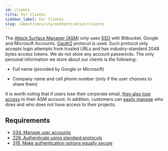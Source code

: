 ```yaml
---
id: clients
title: For Clients
sidebar_label: For Clients
slug: /about/security/authentication/clients
---
```


The [Attack Surface Manager (ASM)](https://app.fluidattacks.com/)
only uses [SSO](https://en.wikipedia.org/wiki/Single_sign-on)
with Bitbucket,
Google and Microsoft Accounts.
[Oauth2](https://oauth.net/2/) protocol is used.
Such protocol
only accepts login attempts
from trusted URLs
and has industry-standard 2048 bytes access tokens.
We do not store any account passwords.
The only personal information we store about our clients is the following:

- Full name (provided by Google or Microsoft)

- Company name and cell phone number
  (only if the user chooses to share them)

It is worth noting that
if users lose their corporate email,
[they also lose access](/criteria/requirements/114)
to their ASM account.
In addition,
customers can [easily manage](/criteria/requirements/034)
who does
and who does not have access
to their projects.

## Requirements

- [034. Manage user accounts](/criteria/requirements/034)
- [228. Authenticate using standard protocols](/criteria/requirements/228)
- [319. Make authentication options equally secure](/criteria/requirements/319)
